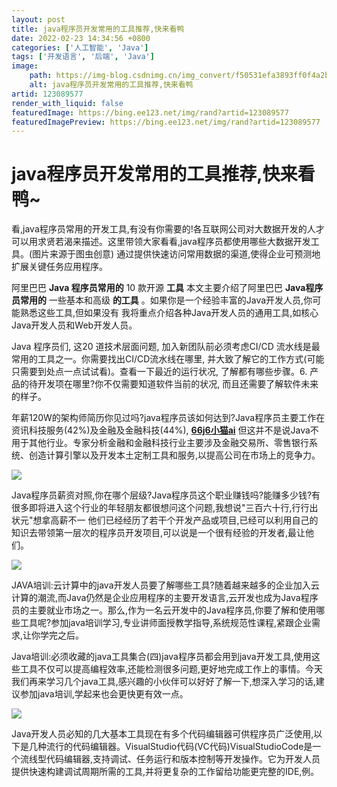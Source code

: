 ```yaml
---
layout: post
title: java程序员开发常用的工具推荐,快来看鸭
date: 2022-02-23 14:34:56 +0800
categories: ['人工智能', 'Java']
tags: ['开发语言', '后端', 'Java']
image:
    path: https://img-blog.csdnimg.cn/img_convert/f50531efa3893ff0f4a2b4453d8838c7.png?x-oss-process=image/resize,m_fixed,h_150
    alt: java程序员开发常用的工具推荐,快来看鸭
artid: 123089577
render_with_liquid: false
featuredImage: https://bing.ee123.net/img/rand?artid=123089577
featuredImagePreview: https://bing.ee123.net/img/rand?artid=123089577
---
```


# java程序员开发常用的工具推荐,快来看鸭~

看,java程序员常用的开发工具,有没有你需要的!各互联网公司对大数据开发的人才可以用求贤若渴来描述。这里带领大家看看,java程序员都使用哪些大数据开发工具。(图片来源于图虫创意) 通过提供快速访问常用数据的渠道,使得企业可预测地扩展关键任务应用程序。

阿里巴巴
**Java 程序员常用的**
10 款开源
**工具**
本文主要介绍了阿里巴巴
**Java程序员常用的**
一些基本和高级
**的工具**
。如果你是一个经验丰富的Java开发人员,你可能熟悉这些工具,但如果没有 我将重点介绍各种Java开发人员的通用工具,如核心Java开发人员和Web开发人员。

Java 程序员们, 这20 道技术层面问题, 加入新团队前必须考虑CI/CD 流水线是最常用的​工具之一。你需要找出CI/CD流水线在哪里, 并大致了解它的​工作方式(可能只需要到处点一点试试看)。查看一下最近的​运行状况, 了解都有哪些步骤。6.‌ 产品的​待开发项在哪里?你不仅需要知道软件当前的​状况, 而且还需要了解软件未来的​样子。

年薪120W的架构师简历你见过吗?java程序员该如何达到?Java程序员主要工作在资讯科技服务(42%)及金融及金融科技(44%),
**[66j6小猫ai](http://www.66j6.com/ "66j6小猫ai")**
但这并不是说Java不用于其他行业。专家分析金融和金融科技行业主要涉及金融交易所、零售银行系统、创造计算引擎以及开发本土定制工具和服务,以提高公司在市场上的竞争力。

![](https://i-blog.csdnimg.cn/blog_migrate/712d8d15b1251754d024ea09704d14b8.png)

Java程序员薪资对照,你在哪个层级?Java程序员这个职业赚钱吗?能赚多少钱?有很多即将进入这个行业的年轻朋友都很想问这个问题,我想说"三百六十行,行行出状元"想拿高薪不一 他们已经经历了若干个开发产品或项目,已经可以利用自己的知识去带领第一层次的程序员开发项目,可以说是一个很有经验的开发者,最让他们。

![](https://i-blog.csdnimg.cn/blog_migrate/c9ce1887c794e6cefe6ff25b7b2f06c3.png)

JAVA培训:云计算中的java开发人员要了解哪些工具?随着越来越多的企业加入云计算的潮流,而Java仍然是企业应用程序的主要开发语言,云开发也成为Java程序员的主要就业市场之一。那么,作为一名云开发中的Java程序员,你要了解和使用哪些工具呢?参加java培训学习,专业讲师面授教学指导,系统规范性课程,紧跟企业需求,让你学完之后。

Java培训:必须收藏的java工具集合(四)java程序员都会用到java开发工具,使用这些工具不仅可以提高编程效率,还能检测很多问题,更好地完成工作上的事情。今天我们再来学习几个java工具,感兴趣的小伙伴可以好好了解一下,想深入学习的话,建议参加java培训,学起来也会更快更有效一点。

![](https://i-blog.csdnimg.cn/blog_migrate/5fa970470fadf5d0d81b2735297d7919.png)

Java开发人员必知的几大基本工具现在有多个代码编辑器可供程序员广泛使用,以下是几种流行的代码编辑器。VisualStudio代码(VC代码)VisualStudioCode是一个流线型代码编辑器,支持调试、任务运行和版本控制等开发操作。它为开发人员提供快速构建调试周期所需的工具,并将更复杂的工作留给功能更完整的IDE,例。